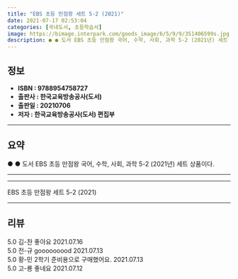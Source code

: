 ```yaml
---
title: "EBS 초등 만점왕 세트 5-2 (2021)"
date: 2021-07-17 02:53:04
categories: [국내도서, 초등학습서]
image: https://bimage.interpark.com/goods_image/6/5/9/9/351406599s.jpg
description: ● ● 도서 EBS 초등 만점왕 국어, 수학, 사회, 과학 5-2 (2021년) 세트 상품이다.
---
```


## **정보**

- **ISBN : 9788954758727**
- **출판사 : 한국교육방송공사(도서)**
- **출판일 : 20210706**
- **저자 : 한국교육방송공사(도서) 편집부**

------



## **요약**

●  ●  도서 EBS 초등 만점왕 국어, 수학, 사회, 과학 5-2 (2021년) 세트 상품이다.

------



------


EBS 초등 만점왕 세트 5-2 (2021) 

------


## **리뷰** 

5.0 김-찬 좋아요 2021.07.16 <br/>5.0 전-규 gooooooood 2021.07.13 <br/>5.0 황-민 2학기 준비용으로 구매했어요. 2021.07.13 <br/>5.0 고-룡 좋네요 2021.07.12 <br/>
